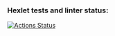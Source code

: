 ### Hexlet tests and linter status:
[![Actions Status](https://github.com/lociero/python-project-49/workflows/hexlet-check/badge.svg)](https://github.com/lociero/python-project-49/actions)